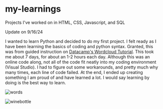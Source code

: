 # my-learnings

Projects I've worked on in HTML, CSS, Javascript, and SQL

Update  on 9/16/24

I wanted to learn Python and decided to do my first project. I felt ready as I have been learning the basics of coding and python syntax. Granted, this was from guided instruction on [Datacamp's Wordcloud Tutorial]([url](https://www.datacamp.com/tutorial/wordcloud-python)). This took me about 7 days, for about an 1-2 hours each day. Although this was an online code along, not all of the code fit neatly into my coding environment (Visual Studio). I had to figure out some workarounds, and pretty much why many times, each line of code failed. At the end, I ended up creating something I am proud of and have learned a lot. I would say learning by doing is the best way to learn. 


![words](https://github.com/user-attachments/assets/7c31e436-5baf-46fb-807a-a7c620f7728f)

![winebottle](https://github.com/user-attachments/assets/26459bae-ae57-4b32-9716-754fe553f19f)


